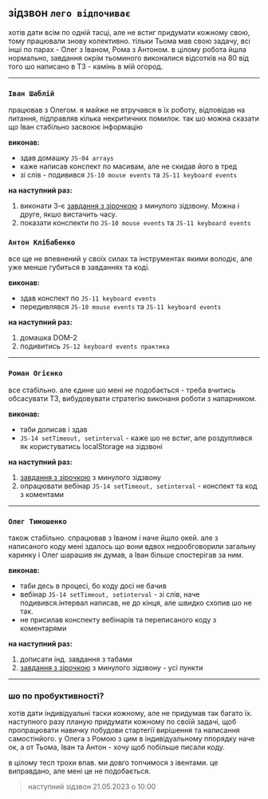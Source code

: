 ## зідзвон `лего відпочиває`

хотів дати всім по одній тасці, але не встиг придумати кожному свою, тому працювали знову колективно. тільки Тьома мав свою задачу, всі інші по парах - Олег з Іваном, Рома з Антоном.
в цілому робота йшла нормально, завдання окрім тьоминого виконалися відсотків на 80 від того шо написано в ТЗ - камінь в мій огород.

---

### `Іван Шаблій`

працював з Олегом. я майже не втручався в їх роботу, відповідав на питання, підправляв кілька некритичних помилок. так шо можна сказати що Іван стабільно засвоює інформацію

**виконав:**

- здав домашку `JS-04 arrays`
- каже написав конспект по масивам, але не скидав його в тред
- зі слів - подивився `JS-10 mouse events` та `JS-11 keyboard events`

**на наступний раз:**

1. виконати 3-є [завдання з зірочкою](./js/task-03.js) з минулого зідзвону. Можна і друге, якшо вистачить часу.
2. показати конспекти по `JS-10 mouse events` та `JS-11 keyboard events`

### `Антон Клібабенко`

все ще не впевнений у своїх силах та інструментах якими володіє, але уже менше губиться в завданнях та коді.

**виконав:**

- здав конспект по `JS-11 keyboard events`
- передивлявся `JS-10 mouse events` та `JS-11 keyboard events`

**на наступний раз:**

1. домашка DOM-2
2. подивитись `JS-12 keyboard events практика`

---

### `Роман Огієнко`

все стабільно. але єдине шо мені не подобається - треба вчитись обсасувати ТЗ, вибудовувати стратегію виконаня роботи з напарником.

**виконав:**

- таби дописав і здав
- `JS-14 setTimeout, setinterval` - каже шо не встиг, але роздуплився як користуватись localStorage на зідзвоні

**на наступний раз:**

1. [завдання з зірочкою](./js/task-01.js) з минулого зідзвону
2. опрацювати вебінар `JS-14 setTimeout, setinterval` - конспект та код з коментами

---

### `Олег Тимошенко`

також стабільно. спрацював з Іваном і наче йшло окей. але з написаного коду мені здалось що вони вдвох недообговорили загальну каринку і Олег шарашив як думав, а Іван більше спостерігав за ним.

**виконав:**

- таби десь в процесі, бо коду досі не бачив
- вебінар `JS-14 setTimeout, setinterval` - зі слів, наче подивився.інтервал написав, не до кінця, але швидко схопив шо не так.
- не присилав конспекту вебінарів та переписаного коду з коментарями

**на наступний раз:**

1. дописати інд. завдання з табами
2. [завдання з зірочкою](./js/task-03.js) з минулого зідзвону - усі пункти

---

### шо по пробуктивності?

хотів дати індивідуальні таски кожному, але не придумав так багато їх. наступного разу планую придумати кожному по своїй задачі, щоб пропрацювати навичку побудови стартегії вирішення та написання самостінйого. у Олега з Ромою з цим в індивідуальному ппорядку наче ок, а от Тьома, Іван та Антон - хочу щоб побільше писали коду.

в цілому тесп трохи впав. ми довго топчимося з івентами. це виправдано, але мені це не подобається.

> наступний зідзвон 21.05.2023 о 10:00
